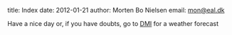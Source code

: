title: Index
date: 2012-01-21
author: Morten Bo Nielsen
email: mon@eal.dk

Have a nice day or, if you have doubts, go to [DMI](http://dmi.dk) for a weather forecast
